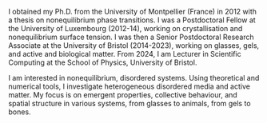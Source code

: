 I obtained my Ph.D. from the University of Montpellier (France) in 2012 with a thesis on nonequilibrium phase transitions. I was a Postdoctoral Fellow at the University of Luxembourg (2012-14), working on crystallisation and nonequilibrium surface tension. I was then a Senior Postdoctoral Research Associate at the University of Bristol (2014-2023), working on glasses, gels, and active and biological matter. From 2024, I am Lecturer in Scientific Computing at the School of Physics, University of Bristol.

I am interested in nonequilibrium, disordered systems. Using theoretical and numerical tools, I investigate heterogeneous disordered media and active matter. My focus is on emergent properties, collective behaviour, and spatial structure in various systems, from glasses to animals, from gels to bones.



